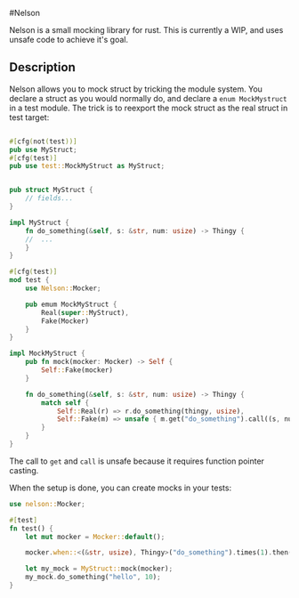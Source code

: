 #Nelson

Nelson is a small mocking library for rust. This is currently a WIP, and uses unsafe code to achieve it's goal.

## Description

Nelson allows you to mock struct by tricking the module system. You declare a struct as you would normally do, and declare a `enum MockMystruct` in a test module. The trick is to reexport the mock struct as the real struct in test target:

```rust

#[cfg(not(test))]
pub use MyStruct;
#[cfg(test)]
pub use test::MockMyStruct as MyStruct;


pub struct MyStruct {
	// fields...
}

impl MyStruct {
	fn do_something(&self, s: &str, num: usize) -> Thingy {
	//	...
	}
}

#[cfg(test)]
mod test {
	use Nelson::Mocker;

	pub emum MockMyStruct {
		Real(super::MyStruct),
		Fake(Mocker)
	}
}

impl MockMyStruct {
	pub fn mock(mocker: Mocker) -> Self {
		Self::Fake(mocker)
	}

	fn do_something(&self, s: &str, num: usize) -> Thingy {
		match self {
			Self::Real(r) => r.do_something(thingy, usize),
			Self::Fake(m) => unsafe { m.get("do_something").call((s, num)),
		}
	}
}
```

The call to `get` and `call` is unsafe because it requires function pointer casting.

When the setup is done, you can create mocks in your tests:

```rust
use nelson::Mocker;

#[test]
fn test() {
	let mut mocker = Mocker::default();

	mocker.when::<(&str, usize), Thingy>("do_something").times(1).then(|(s, num)| Thingy);

	let my_mock = MyStruct::mock(mocker);
	my_mock.do_something("hello", 10);
}
```
